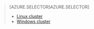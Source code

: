 > [AZURE.SELECTOR]AZURE.SELECTOR]
> 
> * [Linux cluster](../articles/hdinsight/hdinsight-hadoop-run-samples-linux.md)
> * [Windows cluster](../articles/hdinsight/hdinsight-run-samples.md)
> 
> 
